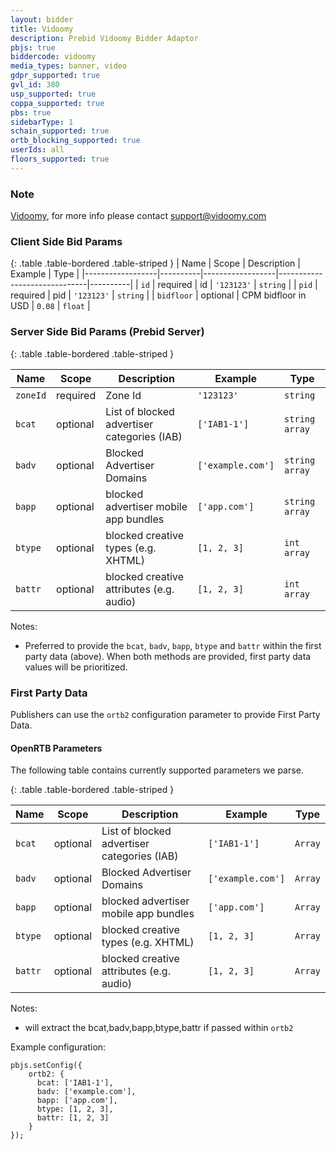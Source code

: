 ```yaml
---
layout: bidder
title: Vidoomy
description: Prebid Vidoomy Bidder Adaptor
pbjs: true
biddercode: vidoomy
media_types: banner, video
gdpr_supported: true
gvl_id: 380
usp_supported: true
coppa_supported: true
pbs: true
sidebarType: 1
schain_supported: true
ortb_blocking_supported: true
userIds: all
floors_supported: true
---
```


### Note

[Vidoomy](https://vidoomy.com/), for more info please contact <support@vidoomy.com>

### Client Side Bid Params

{: .table .table-bordered .table-striped }
| Name             | Scope    | Description      | Example                      | Type     |
|------------------|----------|------------------|------------------------------|----------|
| `id` | required | id  | `'123123'` | `string` |
| `pid`   | required | pid | `'123123'` | `string` |
| `bidfloor`   | optional | CPM bidfloor in USD | `0.08` | `float` |

### Server Side Bid Params (Prebid Server)

{: .table .table-bordered .table-striped }

| Name     | Scope    | Description                                 | Example           | Type           |
|----------|----------|---------------------------------------------|-------------------|----------------|
| `zoneId` | required | Zone Id                                     | `'123123'`          | `string`       |
| `bcat`   | optional | List of blocked advertiser categories (IAB) | `['IAB1-1']`      | `string array` |
| `badv`   | optional | Blocked Advertiser Domains                  | `['example.com']` | `string array` |
| `bapp`   | optional | blocked advertiser mobile app bundles       | `['app.com']`     | `string array` |
| `btype`  | optional | blocked creative types (e.g. XHTML)         | `[1, 2, 3]`       | `int array`    |
| `battr`  | optional | blocked creative attributes (e.g. audio)    | `[1, 2, 3]`       | `int array`    |

Notes:

- Preferred to provide the `bcat`, `badv`, `bapp`, `btype` and `battr`  within the first party data (above). When both
  methods are provided, first
  party data values will be prioritized.

### First Party Data

Publishers can use the `ortb2` configuration parameter to provide First Party Data.

#### OpenRTB Parameters

The following table contains currently supported parameters we parse.

{: .table .table-bordered .table-striped }

| Name    | Scope    | Description                                 | Example           | Type    |
|---------|----------|---------------------------------------------|-------------------|---------|
| `bcat`  | optional | List of blocked advertiser categories (IAB) | `['IAB1-1']`      | `Array` |
| `badv`  | optional | Blocked Advertiser Domains                  | `['example.com']` | `Array` |
| `bapp`  | optional | blocked advertiser mobile app bundles       | `['app.com']`     | `Array` |
| `btype` | optional | blocked creative types (e.g. XHTML)         | `[1, 2, 3]`       | `Array` |
| `battr` | optional | blocked creative attributes (e.g. audio)    | `[1, 2, 3]`       | `Array` |

Notes:

- will extract the bcat,badv,bapp,btype,battr if passed within `ortb2`

Example configuration:

```
pbjs.setConfig({
    ortb2: {
      bcat: ['IAB1-1'],
      badv: ['example.com'],
      bapp: ['app.com'],
      btype: [1, 2, 3],
      battr: [1, 2, 3]
    }
});
```
